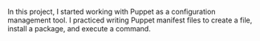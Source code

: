 
In this project, I started working with Puppet as a configuration management tool. I practiced writing Puppet manifest files to create a file, install a package, and execute a command.

